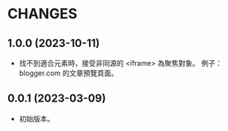 CHANGES
=======

## 1.0.0 (2023-10-11)

* 找不到適合元素時，接受非同源的 &lt;iframe&gt; 為聚焦對象。
  例子：blogger.com 的文章預覽頁面。

## 0.0.1 (2023-03-09)

* 初始版本。
